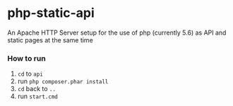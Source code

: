 php-static-api
==============
An Apache HTTP Server setup for the use of php (currently 5.6) as API and static pages at the same time

### How to run
1. `cd` to `api`
2. run `php composer.phar install`
3. `cd` back to `..`
4. run `start.cmd`
